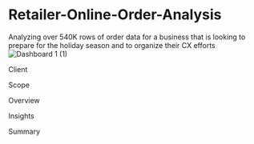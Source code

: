 # Retailer-Online-Order-Analysis
Analyzing over 540K rows of order data for a business that is looking to prepare for the holiday season and to organize their CX efforts
![Dashboard 1 (1)](https://github.com/GetJoeMalone/Retailer-Online-Order-Analysis/assets/109935128/dadaf677-a32c-4eba-b79d-cf540dfe5e25)

Client


Scope


Overview


Insights


Summary

